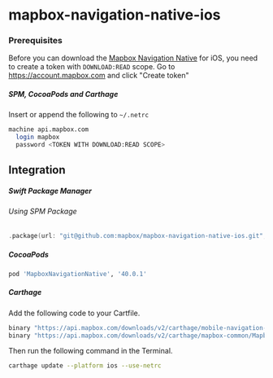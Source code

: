 # mapbox-navigation-native-ios

### Prerequisites

Before you can download the [Mapbox Navigation Native](https://github.com/mapbox/mapbox-navigation-native) for iOS, you need to create a token with `DOWNLOAD:READ` scope.
Go to https://account.mapbox.com and click "Create token"

##### SPM, CocoaPods and Carthage
Insert or append the following to `~/.netrc`

```bash
machine api.mapbox.com
  login mapbox
  password <TOKEN WITH DOWNLOAD:READ SCOPE>
```

## Integration

##### Swift Package Manager

###### Using SPM Package

```swift
.package(url: "git@github.com:mapbox/mapbox-navigation-native-ios.git", from: "40.0.1"),
```

##### CocoaPods

```ruby
pod 'MapboxNavigationNative', '40.0.1'
```

##### Carthage

Add the following code to your Cartfile.

```bash
binary "https://api.mapbox.com/downloads/v2/carthage/mobile-navigation-native/MapboxNavigationNative.json" == 40.0.1
binary "https://api.mapbox.com/downloads/v2/carthage/mapbox-common/MapboxCommon-ios.json" == 10.0.0-beta.8
```

Then run the following command in the Terminal.
```bash
carthage update --platform ios --use-netrc
```
